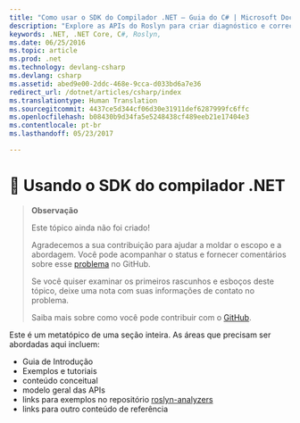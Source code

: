 ```yaml
---
title: "Como usar o SDK do Compilador .NET – Guia do C# | Microsoft Docs"
description: "Explore as APIs do Roslyn para criar diagnóstico e correções de código automáticos"
keywords: .NET, .NET Core, C#, Roslyn,
ms.date: 06/25/2016
ms.topic: article
ms.prod: .net
ms.technology: devlang-csharp
ms.devlang: csharp
ms.assetid: abed9e00-2ddc-468e-9cca-d033bd6a7e36
redirect_url: /dotnet/articles/csharp/index
ms.translationtype: Human Translation
ms.sourcegitcommit: 4437ce5d344cf06d30e31911def6287999fc6ffc
ms.openlocfilehash: b08430b9d34fa5e5248438cf489eeb21e17404e3
ms.contentlocale: pt-br
ms.lasthandoff: 05/23/2017

---
```


# <a name="-using-the-net-compiler-sdk"></a>🔧 Usando o SDK do compilador .NET

> **Observação**
> 
> Este tópico ainda não foi criado! 
>
> Agradecemos a sua contribuição para ajudar a moldar o escopo e a abordagem. Você pode acompanhar o status e fornecer comentários sobre esse [problema](https://github.com/dotnet/docs/issues/972) no GitHub.
> 
> Se você quiser examinar os primeiros rascunhos e esboços deste tópico, deixe uma nota com suas informações de contato no problema.
>
> Saiba mais sobre como você pode contribuir com o [GitHub](https://github.com/dotnet/docs/blob/master/CONTRIBUTING.md).
>

Este é um metatópico de uma seção inteira. As áreas que precisam ser abordadas aqui incluem: 
* Guia de Introdução
* Exemplos e tutoriais
* conteúdo conceitual
* modelo geral das APIs
* links para exemplos no repositório [roslyn-analyzers](http://github.com/dotnet/roslyn-analyzers)
* links para outro conteúdo de referência

